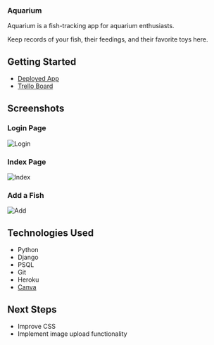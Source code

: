 ### Aquarium

Aquarium is a fish-tracking app for aquarium enthusiasts.

Keep records of your fish, their feedings, and their favorite toys here.

<h2>Getting Started</h2>

<ul>
  <li><a href="https://aquarium-mb.herokuapp.com/">Deployed App</a></li>
  <li><a href="https://trello.com/b/taI28JGQ/unit-4-project">Trello Board</a></li>
</ul>

<h2>Screenshots</h2>
<h3>Login Page</h3>

![Login](https://i.imgur.com/2jPK295.png)

<h3>Index Page</h3>

![Index](https://i.imgur.com/xR8m0or.png)

<h3>Add a Fish</h3>

![Add](https://i.imgur.com/BrPdFow.png)

<h2>Technologies Used</h2>
<ul>
  <li>Python</li>
  <li>Django</li>
  <li>PSQL</li>
  <li>Git</li>
  <li>Heroku</li>
  <li><a href="https://www.canva.com/media/MADrPOSF_GI">Canva</a></li>
</ul>

<h2>Next Steps</h2>

<ul>
  <li>Improve CSS</li>
  <li>Implement image upload functionality</li>
</ul>